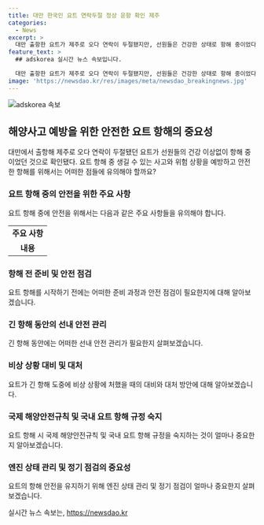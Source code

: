 ```yaml
---
title: 대만 한국인 요트 연락두절 정상 운항 확인 제주
categories:
  - News
excerpt: >
  대만 출항한 요트가 제주로 오다 연락이 두절됐지만, 선원들은 건강한 상태로 항해 중이었다. 요트 A호는 제주 남서쪽 해상에서 무사히 항해 중이며, 한국인 승선원 3명도 건강한 것으로 확인됐다. 다만 엔진 1개 상태가 좋지 않아 해경 경비함정 4척이 현장으로 이동했다. 요트는 3일 대만 출발해 8일 제주로 도착할 예정이었으나 연락이 두절돼 수색이 이루어졌다.
feature_text: >
  ## adskorea 실시간 뉴스 속보입니다.

  대만 출항한 요트가 제주로 오다 연락이 두절됐지만, 선원들은 건강한 상태로 항해 중이었다. 요트 A호는 제주 남서쪽 해상에서 무사히 항해 중이며, 한국인 승선원 3명도 건강한 것으로 확인됐다. 다만 엔진 1개 상태가 좋지 않아 해경 경비함정 4척이 현장으로 이동했다. 요트는 3일 대만 출발해 8일 제주로 도착할 예정이었으나 연락이 두절돼 수색이 이루어졌다.
image: 'https://newsdao.kr/res/images/meta/newsdao_breakingnews.jpg'
---
```


<p><img src="https://newsdao.kr/res/images/meta/newsdao_breakingnews.jpg" alt="adskorea 속보" /></p>

<h2 data-ke-size="size26">해양사고 예방을 위한 안전한 요트 항해의 중요성</h2>

<p data-ke-size="size16">대만에서 출항해 제주로 오다 연락이 두절됐던 요트가 선원들의 건강 이상없이 항해 중이었던 것으로 확인됐다. 요트 항해 중 생길 수 있는 사고와 위험 상황을 예방하고 안전한 항해를 위해서는 어떠한 점들에 유의해야 할까요?</p>

<h3>요트 항해 중의 안전을 위한 주요 사항</h3>

<p data-ke-size="size16">요트 항해 중에 안전을 위해서는 다음과 같은 주요 사항들을 유의해야 합니다.</p>

<table>
  <tr>
    <td style="text-align: center; height: 17px;"><b>주요 사항</b></td>
  </tr>
  <tr>
    <td style="text-align: center; height: 17px;"><b>내용</b></td>
  </tr>
</table>

<h3>항해 전 준비 및 안전 점검</h3>

<p data-ke-size="size16">요트 항해를 시작하기 전에는 어떠한 준비 과정과 안전 점검이 필요한지에 대해 알아보겠습니다.</p>

<h3>긴 항해 동안의 선내 안전 관리</h3>

<p data-ke-size="size16">긴 항해 동안에는 어떠한 선내 안전 관리가 필요한지 살펴보겠습니다.</p>

<h3>비상 상황 대비 및 대처</h3>

<p data-ke-size="size16">요트가 긴 항해 도중에 비상 상황에 처했을 때의 대비와 대처 방안에 대해 알아보겠습니다.</p>

<h3>국제 해양안전규칙 및 국내 요트 항해 규정 숙지</h3>

<p data-ke-size="size16">요트 항해 시 국제 해양안전규칙 및 국내 요트 항해 규정을 숙지하는 것이 얼마나 중요한지 알아보겠습니다.</p>

<h3>엔진 상태 관리 및 정기 점검의 중요성</h3>

<p data-ke-size="size16">요트의 항해 안전을 유지하기 위해 엔진 상태 관리 및 정기 점검이 얼마나 중요한지 살펴보겠습니다.</p>
실시간 뉴스 속보는, <a href="https://newsdao.kr" rel="dofollow">https://newsdao.kr</a>


